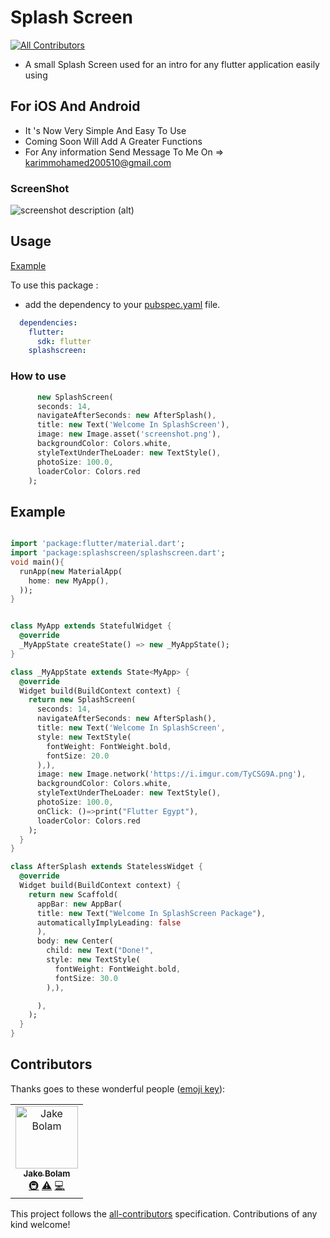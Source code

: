 # Splash Screen
[![All Contributors](https://img.shields.io/badge/all_contributors-1-orange.svg?style=flat-square)](#contributors)

* A small Splash Screen used for an intro for any flutter application easily using

## For iOS And Android 

* It 's Now Very Simple And Easy To Use 
* Coming Soon Will Add A Greater Functions 
* For Any information Send Message To Me On => karimmohamed200510@gmail.com


### ScreenShot
![screenshot description (alt)](screenshot.png)

## Usage

[Example](https://github.com/KarimMohamed2005/SplashScreenFlutterPackage/blob/master/example/example.dart)

To use this package :

* add the dependency to your [pubspec.yaml](https://github.com/KarimMohamed2005/SplashScreenFlutterPackage/blob/master/pubspec.yaml) file.

```yaml
  dependencies:
    flutter:
      sdk: flutter
    splashscreen:
```

### How to use


``` dart
      new SplashScreen(
      seconds: 14,
      navigateAfterSeconds: new AfterSplash(),
      title: new Text('Welcome In SplashScreen'),
      image: new Image.asset('screenshot.png'),
      backgroundColor: Colors.white,
      styleTextUnderTheLoader: new TextStyle(),
      photoSize: 100.0,
      loaderColor: Colors.red
    );
```

## Example
``` dart

import 'package:flutter/material.dart';
import 'package:splashscreen/splashscreen.dart';
void main(){
  runApp(new MaterialApp(
    home: new MyApp(),
  ));
}


class MyApp extends StatefulWidget {
  @override
  _MyAppState createState() => new _MyAppState();
}

class _MyAppState extends State<MyApp> {
  @override
  Widget build(BuildContext context) {
    return new SplashScreen(
      seconds: 14,
      navigateAfterSeconds: new AfterSplash(),
      title: new Text('Welcome In SplashScreen',
      style: new TextStyle(
        fontWeight: FontWeight.bold,
        fontSize: 20.0
      ),),
      image: new Image.network('https://i.imgur.com/TyCSG9A.png'),
      backgroundColor: Colors.white,
      styleTextUnderTheLoader: new TextStyle(),
      photoSize: 100.0,
      onClick: ()=>print("Flutter Egypt"),
      loaderColor: Colors.red
    );
  }
}

class AfterSplash extends StatelessWidget {
  @override
  Widget build(BuildContext context) {
    return new Scaffold(
      appBar: new AppBar(
      title: new Text("Welcome In SplashScreen Package"),
      automaticallyImplyLeading: false
      ),
      body: new Center(
        child: new Text("Done!",
        style: new TextStyle(
          fontWeight: FontWeight.bold,
          fontSize: 30.0
        ),),

      ),
    );
  }
}
```

## Contributors

Thanks goes to these wonderful people ([emoji key](https://allcontributors.org/docs/en/emoji-key)):

<!-- ALL-CONTRIBUTORS-LIST:START - Do not remove or modify this section -->
<!-- prettier-ignore -->
<table><tr><td align="center"><a href="https://jakebolam.com"><img src="https://avatars2.githubusercontent.com/u/3534236?v=4" width="100px;" alt="Jake Bolam"/><br /><sub><b>Jake Bolam</b></sub></a><br /><a href="#infra-jakebolam" title="Infrastructure (Hosting, Build-Tools, etc)">🚇</a> <a href="https://github.com/KarimMohamed2005/SplashScreenFlutterPackage/commits?author=jakebolam" title="Tests">⚠️</a> <a href="https://github.com/KarimMohamed2005/SplashScreenFlutterPackage/commits?author=jakebolam" title="Code">💻</a></td></tr></table>

<!-- ALL-CONTRIBUTORS-LIST:END -->

This project follows the [all-contributors](https://github.com/all-contributors/all-contributors) specification. Contributions of any kind welcome!